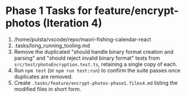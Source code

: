 # Phase 1 Tasks for feature/encrypt-photos (Iteration 4)

1. /home/pulsta/vscode/repo/maori-fishing-calendar-react
2. .tasks/long_running_tooling.md
3. Remove the duplicated 
   "should handle binary format creation and parsing" and
   "should reject invalid binary format" tests from `src/test/photoEncryption.test.ts`, retaining a single copy of each.
4. Run `npm test` (or `npm run test:run`) to confirm the suite passes once duplicates are removed.
5. Create `.tasks/feature/encrypt-photos-phase1.files4.md` listing the modified files in short form.
